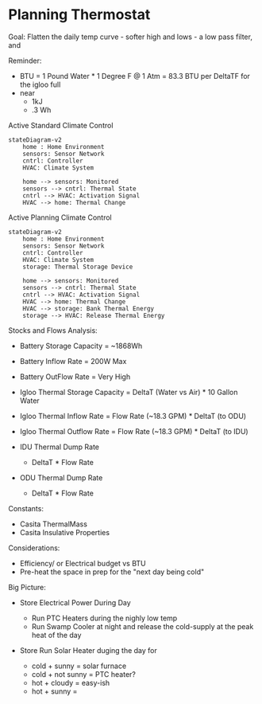 Planning Thermostat
============


Goal: Flatten the daily temp curve - softer high and lows - a low pass filter, and  

Reminder:
- BTU = 1 Pound Water * 1 Degree F @ 1 Atm =  83.3 BTU per DeltaTF for the igloo full
- near 
    - 1kJ
    - .3 Wh


Active Standard Climate Control
```mermaid
stateDiagram-v2
    home : Home Environment
    sensors: Sensor Network
    cntrl: Controller
    HVAC: Climate System

    home --> sensors: Monitored
    sensors --> cntrl: Thermal State
    cntrl --> HVAC: Activation Signal
    HVAC --> home: Thermal Change

```


Active Planning Climate Control
```mermaid
stateDiagram-v2
    home : Home Environment
    sensors: Sensor Network
    cntrl: Controller
    HVAC: Climate System
    storage: Thermal Storage Device

    home --> sensors: Monitored
    sensors --> cntrl: Thermal State
    cntrl --> HVAC: Activation Signal
    HVAC --> home: Thermal Change
    HVAC --> storage: Bank Thermal Energy
    storage --> HVAC: Release Thermal Energy
```


Stocks and Flows Analysis:

- Battery Storage Capacity = ~1868Wh
- Battery Inflow Rate = 200W Max
- Battery OutFlow Rate = Very High

- Igloo Thermal Storage Capacity = DeltaT (Water vs Air) * 10 Gallon Water
- Igloo Thermal Inflow Rate = Flow Rate (~18.3 GPM) * DeltaT (to ODU)
- Igloo Thermal Outflow Rate = Flow Rate (~18.3 GPM) * DeltaT (to IDU)

- IDU Thermal Dump Rate
    - DeltaT * Flow Rate
- ODU Thermal Dump Rate
    - DeltaT * Flow Rate

Constants:
- Casita ThermalMass
- Casita Insulative Properties


Considerations:
- Efficiency/ or Electrical budget vs BTU
- Pre-heat the space in prep for the "next day being cold"

Big Picture:
- Store Electrical Power During Day
    - Run PTC Heaters during the nighly low temp
    - Run Swamp Cooler at night and release the cold-supply at the peak heat of the day

- Store Run Solar Heater duging the day for 
    - cold + sunny = solar furnace
    - cold + not sunny = PTC heater?
    - hot + cloudy = easy-ish
    - hot + sunny = 